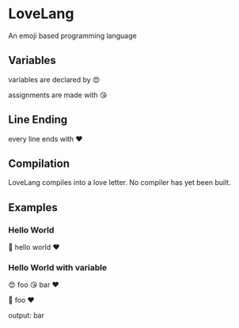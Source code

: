 # LoveLang
An emoji based programming language

## Variables
variables are declared by 😍

assignments are made with 😘

## Line Ending
every line ends with ❤️

## Compilation
LoveLang compiles into a love letter.
No compiler has yet been built.

## Examples 

### Hello World
🎤 hello world ❤️

### Hello World with variable
😍 foo 😘 bar ❤️

🎤 foo ❤️


output: bar


